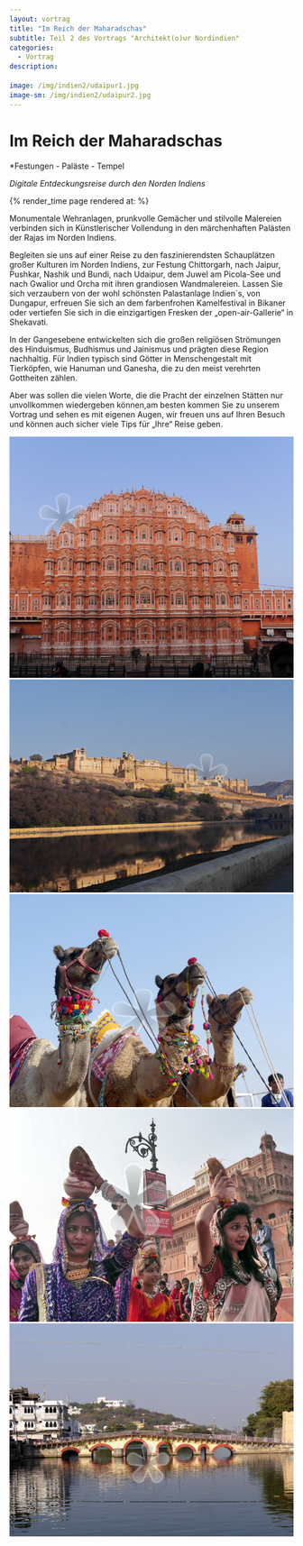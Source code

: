 ```yaml
---
layout: vortrag
title: "Im Reich der Maharadschas"
subtitle: Teil 2 des Vortrags "Architekt(o)ur Nordindien"
categories:
  - Vortrag
description: 

image: /img/indien2/udaipur1.jpg
image-sm: /img/indien2/udaipur2.jpg
---
```


 Im Reich der Maharadschas
===========================================
*Festungen - Paläste - Tempel

*Digitale Entdeckungsreise durch den Norden Indiens*

{% render_time page rendered at: %}

 Monumentale Wehranlagen, prunkvolle Gemächer und stilvolle Malereien verbinden sich in
Künstlerischer Vollendung in den märchenhaften Palästen der Rajas im Norden Indiens. 

Begleiten sie uns auf einer Reise zu den faszinierendsten Schauplätzen großer Kulturen im Norden Indiens, zur Festung Chittorgarh, nach Jaipur, Pushkar, Nashik und Bundi, nach Udaipur, dem Juwel am Picola-See und nach Gwalior und Orcha mit ihren grandiosen Wandmalereien. Lassen Sie sich verzaubern von der wohl schönsten Palastanlage Indien´s, von Dungapur, erfreuen Sie sich an dem farbenfrohen Kamelfestival in Bikaner oder vertiefen Sie sich in die einzigartigen Fresken der „open-air-Gallerie“ in Shekavati. 

In der Gangesebene entwickelten sich die großen religiösen Strömungen des Hinduismus, Budhismus und Jainismus und prägten diese Region nachhaltig. Für Indien typisch sind Götter in Menschengestalt mit Tierköpfen, wie Hanuman und Ganesha, die zu den meist verehrten Gottheiten zählen.

Aber was sollen die vielen Worte, die die Pracht der einzelnen Stätten nur unvollkommen wiedergeben können,am besten kommen Sie zu unserem Vortrag und sehen es mit eigenen Augen, wir freuen uns auf Ihren Besuch und können auch sicher viele Tips für „Ihre“ Reise geben.   





[wind]: /img/indien2/windpalast1.jpg
[burg]: /img/indien2/amber1.JPG
[frauen]: /img/indien2/bikaner1.jpg
[kamele]: /img/indien2/bikaner2.jpg
[udaipur]: /img/indien2/udaipur1.jpg


![Windpalast][wind]
![Amber][burg]
![Festival][kamele]
![Frauen][frauen]
![Brücke][udaipur]